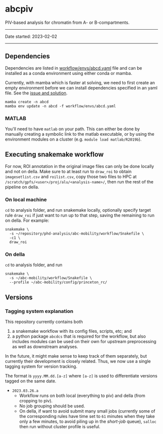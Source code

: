 # abcpiv

PIV-based analysis for chromatin from A- or B-compartments.

---

Date started: 2023-02-02

---

## Dependencies

Dependencies are listed in [workflow/envs/abcd.yaml](workflow/envs/abcd.yaml) 
file and can be installed as a conda environment using either conda or
mamba. 

Currently, with mamba which is faster at solving, we need to first 
create an empty environment before we can install dependencies specified
in an yaml file. See the [issue and solution](https://github.com/mamba-org/mamba/issues/633#issuecomment-812272143).

```
mamba create -n abcd
mamba env update -n abcd -f workflow/envs/abcd.yaml
```  

### MATLAB

You'll need to have `matlab` on your path. This can either be done by 
manually creating a symbolic link to the matlab executable, or by using
the environment modules on a cluster (e.g. `module load matlab/R2019b`).


## Executing snakemake workflow

For now, ROI annotation in the original image files can only be done
locally and not on della. Make sure to at least run to `draw_roi` to 
obtain `imagesetlist.csv` and `roilist.csv`, copy those two files to 
HPC at `/scratch/gpfs/<user>/proj/alu/<analysis-name>/`, then run the
rest of the pipeline on della.

### On local machine
`cd` to analysis folder, and run snakemake locally, optionally specify 
target rule `draw_roi` if just want to run up to that step, saving the 
remaining to run on della. For example:

```
snakemake \
  -s ~/repository/phd-analysis/abc-mobility/workflow/Snakefile \
  -c1 \
  draw_roi
```

### On della
`cd` to analysis folder, and run

```
snakemake \
  -s ~/abc-mobility/workflow/Snakefile \
  --profile ~/abc-mobility/config/princeton_rc/
```


## Versions

### Tagging system explanation
This repository currently contains both 
1. a snakemake workflow with its config files, scripts, etc; and 
2. a python package `abcdcs` that is required for the workflow, but also
   includes modules can be used on their own for upstream preprocessing
   as well as downstream analyses.

In the future, it might make sense to keep track of them separately, 
but currently their development is closely related. Thus, we now use a 
single tagging system for version tracking. 

The format is `yyyy.MM.dd.[a-z]` where `[a-z]` is used to differentiate
versions tagged on the same date.

- `2023.03.26.a`
    - Workflow runs on both local (everything to piv) and della 
      (from cropping to piv).
    - No job grouping should be used.
    - On della, if want to avoid submit many small jobs (currently some
      of the corresponding rules have time set to `61` minutes when they
      take only a few minutes, to avoid piling up in the *short-job*
      queue), `salloc` then run without cluster profile is useful. 
